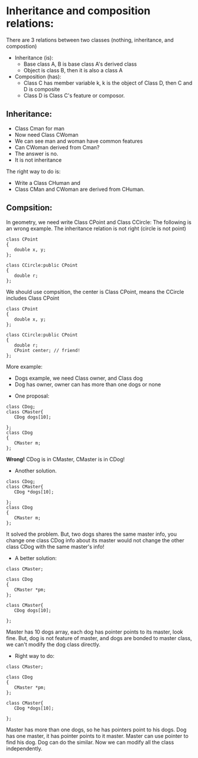 # Inheritance and composition relations:
There are 3 relations between two classes (nothing, inheritance, and compostion)
* Inheritance (is):
  - Base class A, B is base class A's derived class
  - Object is class B, then it is also a class A
* Composition (has):
  - Class C has member variable k, k is the object of Class D, then C and D is composite
  - Class D is Class C's feature or composor.
## Inheritance:
* Class Cman for man
* Now need Class CWoman
* We can see man and woman have common features
* Can CWoman derived from Cman?
* The answer is no.
* It is not inheritance

The right way to do is:
- Write a Class CHuman and 
- Class CMan and CWoman are derived from CHuman.
## Compsition:
In geometry, we need write Class CPoint and Class CCircle:
The following  is an wrong example. The inheritance relation is not right (circle is not point)
```
class CPoint
{
   double x, y;
};

class CCircle:public CPoint
{
   double r;
};
```
We should use compsition, the center is Class CPoint, means the CCircle includes Class CPoint
```
class CPoint
{
   double x, y;
};

class CCircle:public CPoint
{
   double r;
   CPoint center; // friend!
};
```
More example:
* Dogs example, we need Class owner, and Class dog
* Dog has owner, owner can has more than one dogs or none

- One proposal:
```
class CDog;
class CMaster{
   CDog dogs[10];

};
class CDog
{
   CMaster m;
};
```
**Wrong!** CDog is in CMaster, CMaster is in CDog! 
- Another solution.
```
class CDog;
class CMaster{
   CDog *dogs[10];

};
class CDog
{
   CMaster m;
};
```
It solved the problem. But, two dogs shares the same master info, you change one class CDog info about its master would not change the other class CDog with the same master's info!
- A better solution:
```
class CMaster;

class CDog
{
   CMaster *pm;
};

class CMaster{
   CDog dogs[10];

};
```
Master has 10 dogs array, each dog has pointer points to its master, look fine. But, dog is not feature of master, and
dogs are bonded to master class, we can't modify the dog class directly.
- Right way to do:
```
class CMaster;

class CDog
{
   CMaster *pm;
};

class CMaster{
   CDog *dogs[10];

};
```
Master has more than one dogs, so he has pointers point to his dogs. Dog has one master, it has pointer points to it
master. Master can use pointer to find his dog. Dog can do the similar. Now we can modify all the class independently.

